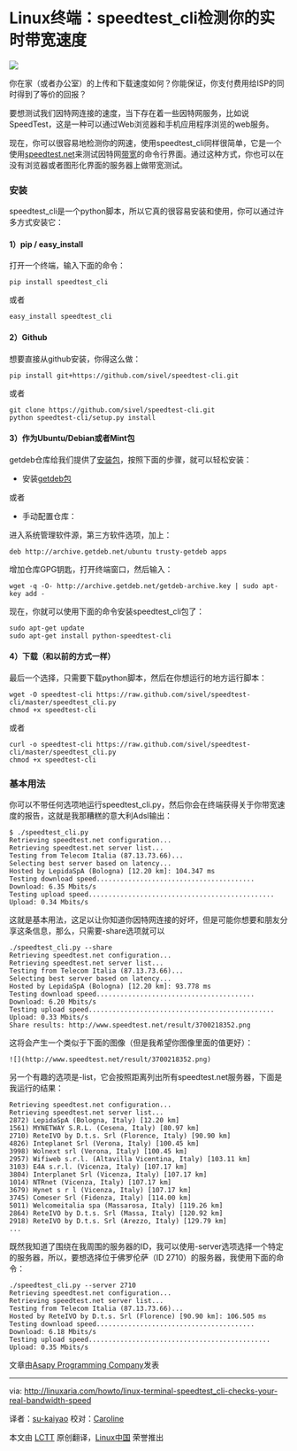 Linux终端：speedtest_cli检测你的实时带宽速度
===

![](http://www.speedtest.net/result/3700218352.png)

你在家（或者办公室）的上传和下载速度如何？你能保证，你支付费用给ISP的同时得到了等价的回报？

要想测试我们因特网连接的速度，当下存在着一些因特网服务，比如说SpeedTest，这是一种可以通过Web浏览器和手机应用程序浏览的web服务。

现在，你可以很容易地检测你的网速，使用speedtest_cli同样很简单，它是一个使用[speedtest.net][2]来测试因特网[带宽][1]的命令行界面。通过这种方式，你也可以在没有浏览器或者图形化界面的服务器上做带宽测试。

### 安装 ###

speedtest_cli是一个python脚本，所以它真的很容易安装和使用，你可以通过许多方式安装它：

#### 1）pip / easy_install ####

打开一个终端，输入下面的命令：

	pip install speedtest_cli

或者

	easy_install speedtest_cli

#### 2）Github ####

想要直接从github安装，你得这么做：

	pip install git+https://github.com/sivel/speedtest-cli.git

或者
 
	git clone https://github.com/sivel/speedtest-cli.git
	python speedtest-cli/setup.py install

#### 3）作为Ubuntu/Debian或者Mint包 ####

getdeb仓库给我们提供了[安装包][3]，按照下面的步骤，就可以轻松安装：

- 安装[getdeb包][4]

或者

- 手动配置仓库：

进入系统管理软件源，第三方软件选项，加上：

	deb http://archive.getdeb.net/ubuntu trusty-getdeb apps

增加仓库GPG钥匙，打开终端窗口，然后输入：

	wget -q -O- http://archive.getdeb.net/getdeb-archive.key | sudo apt-key add -

现在，你就可以使用下面的命令安装speedtest_cli包了：

	sudo apt-get update
	sudo apt-get install python-speedtest-cli

#### 4）下载（和以前的方式一样） ####

最后一个选择，只需要下载python脚本，然后在你想运行的地方运行脚本：

	wget -O speedtest-cli https://raw.github.com/sivel/speedtest-cli/master/speedtest_cli.py
	chmod +x speedtest-cli

或者

	curl -o speedtest-cli https://raw.github.com/sivel/speedtest-cli/master/speedtest_cli.py
	chmod +x speedtest-cli

### 基本用法 ###

你可以不带任何选项地运行speedtest_cli.py，然后你会在终端获得关于你带宽速度的报告，这就是我那糟糕的意大利Adsl输出： 

	$ ./speedtest_cli.py
	Retrieving speedtest.net configuration...
	Retrieving speedtest.net server list...
	Testing from Telecom Italia (87.13.73.66)...
	Selecting best server based on latency...
	Hosted by LepidaSpA (Bologna) [12.20 km]: 104.347 ms
	Testing download speed........................................
	Download: 6.35 Mbits/s
	Testing upload speed...............................................
	Upload: 0.34 Mbits/s

这就是基本用法，这足以让你知道你因特网连接的好坏，但是可能你想要和朋友分享这条信息，那么，只需要-share选项就可以

	./speedtest_cli.py --share
	Retrieving speedtest.net configuration...
	Retrieving speedtest.net server list...
	Testing from Telecom Italia (87.13.73.66)...
	Selecting best server based on latency...
	Hosted by LepidaSpA (Bologna) [12.20 km]: 93.778 ms
	Testing download speed........................................
	Download: 6.20 Mbits/s 
	Testing upload speed...............................................
	Upload: 0.33 Mbits/s
	Share results: http://www.speedtest.net/result/3700218352.png

这将会产生一个类似于下面的图像（但是我希望你图像里面的值更好）：

	![](http://www.speedtest.net/result/3700218352.png)

另一个有趣的选项是-list，它会按照距离列出所有speedtest.net服务器，下面是我运行的结果：

	Retrieving speedtest.net configuration...
	Retrieving speedtest.net server list...
	2872) LepidaSpA (Bologna, Italy) [12.20 km]
	1561) MYNETWAY S.R.L. (Cesena, Italy) [80.97 km]
	2710) ReteIVO by D.t.s. Srl (Florence, Italy) [90.90 km]
	4826) Inteplanet Srl (Verona, Italy) [100.45 km]
	3998) Wolnext srl (Verona, Italy) [100.45 km]
	2957) Wifiweb s.r.l. (Altavilla Vicentina, Italy) [103.11 km]
	3103) E4A s.r.l. (Vicenza, Italy) [107.17 km]
	3804) Interplanet Srl (Vicenza, Italy) [107.17 km]
	1014) NTRnet (Vicenza, Italy) [107.17 km]
	3679) Hynet s r l (Vicenza, Italy) [107.17 km]
	3745) Comeser Srl (Fidenza, Italy) [114.00 km]
	5011) Welcomeitalia spa (Massarosa, Italy) [119.26 km]
	2864) ReteIVO by D.t.s. Srl (Massa, Italy) [120.92 km]
	2918) ReteIVO by D.t.s. Srl (Arezzo, Italy) [129.79 km]
	...

既然我知道了围绕在我周围的服务器的ID，我可以使用-server选项选择一个特定的服务器，所以，要想选择位于佛罗伦萨（ID 2710）的服务器，我使用下面的命令：

	./speedtest_cli.py --server 2710
	Retrieving speedtest.net configuration...
	Retrieving speedtest.net server list...
	Testing from Telecom Italia (87.13.73.66)...
	Hosted by ReteIVO by D.t.s. Srl (Florence) [90.90 km]: 106.505 ms
	Testing download speed........................................
	Download: 6.18 Mbits/s 
	Testing upload speed..............................................
	Upload: 0.35 Mbits/s

文章由[Asapy Programming Company][5]发表

---

via: http://linuxaria.com/howto/linux-terminal-speedtest_cli-checks-your-real-bandwidth-speed

译者：[su-kaiyao](https://github.com/su-kaiyao)
校对：[Caroline](https://github.com/carolinewuyan)

本文由 [LCTT](https://github.com/LCTT/TranslateProject) 原创翻译，[Linux中国](http://linux.cn/) 荣誉推出

[1]:http://linuxaria.com/article/tool-command-line-bandwidth-linux 
[2]:http://linuxaria.com/howto/speedtest.net
[3]:http://www.getdeb.net/
[4]:http://archive.getdeb.net/install_deb/getdeb-repository_0.1-1~getdeb1_all.deb
[5]:http://www.asapy.com/

